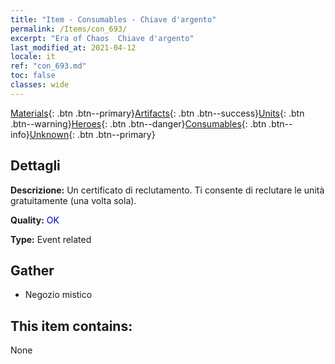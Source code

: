 ```yaml
---
title: "Item - Consumables - Chiave d'argento"
permalink: /Items/con_693/
excerpt: "Era of Chaos  Chiave d'argento"
last_modified_at: 2021-04-12
locale: it
ref: "con_693.md"
toc: false
classes: wide
---
```

 [Materials](/it/Items/){: .btn .btn--primary}[Artifacts](/it/Items/Artifacts/){: .btn .btn--success}[Units](/it/Items/Units/){: .btn .btn--warning}[Heroes](/it/Items/Heroes/){: .btn .btn--danger}[Consumables](/it/Items/Consumables/){: .btn .btn--info}[Unknown](/it/Items/Unknown/){: .btn .btn--primary}

## Dettagli
 **Descrizione:** Un certificato di reclutamento. Ti consente di reclutare le unità gratuitamente (una volta sola).

 **Quality:** <span style="color: #0000CD">OK</span>

 **Type:** Event related

## Gather

*    Negozio mistico 

## This item contains:

  None

